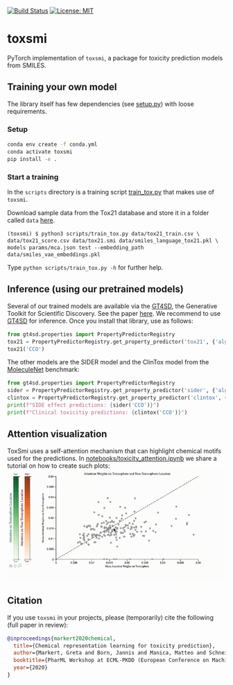 [![Build Status](https://github.com/PaccMann/toxsmi/actions/workflows/build.yml/badge.svg)](https://github.com/PaccMann/toxsmi/actions/workflows/build.yml)
[![License: MIT](https://img.shields.io/badge/License-MIT-yellow.svg)](https://opensource.org/licenses/MIT)

# toxsmi

PyTorch implementation of `toxsmi`, a package for toxicity prediction models
from SMILES.

## Training your own model

The library itself has few dependencies (see [setup.py](setup.py)) with loose requirements. 

### Setup
```sh
conda env create -f conda.yml
conda activate toxsmi
pip install -e .
```

### Start a training

In the `scripts` directory is a training script [train_tox.py](./scripts/train_tox.py) that makes use
of `toxsmi`.

Download sample data from the Tox21 database and store it in a folder called `data`
[here](https://ibm.box.com/s/kahxnlg2k2s0x3z0r5fa6y67tmfhs6or). 

```console
(toxsmi) $ python3 scripts/train_tox.py data/tox21_train.csv \
data/tox21_score.csv data/tox21.smi data/smiles_language_tox21.pkl \
models params/mca.json test --embedding_path data/smiles_vae_embeddings.pkl
```

Type `python scripts/train_tox.py -h` for further help.

## Inference (using our pretrained models)
Several of our trained models are available via the [GT4SD](https://github.com/GT4SD), the Generative Toolkit for Scientific Discovery. See the paper [here](https://arxiv.org/abs/2207.03928).
We recommend to use [GT4SD](https://github.com/GT4SD/gt4sd-core) for inference. Once you install that library, use as follows:
```py
from gt4sd.properties import PropertyPredictorRegistry
tox21 = PropertyPredictorRegistry.get_property_predictor('tox21', {'algorithm_version': 'v0'})
tox21('CCO')
```

The other models are the SIDER model and the ClinTox model from the [MoleculeNet](https://moleculenet.org/datasets-1) benchmark:
```py
from gt4sd.properties import PropertyPredictorRegistry
sider = PropertyPredictorRegistry.get_property_predictor('sider', {'algorithm_version': 'v0'})
clintox = PropertyPredictorRegistry.get_property_predictor('clintox', {'algorithm_version': 'v0'})
print(f"SIDE effect predictions: {sider('CCO')}")
print(f"Clinical toxicitiy predictions: {clintox('CCO')}")
```

## Attention visualization
ToxSmi uses a self-attention mechanism that can highlight chemical motifs used for the predictions.
In [notebooks/toxicity_attention.ipynb](notebooks/toxicity_attention.ipynb) we share a tutorial on how to create such plots:
![Attention](assets/attention.gif "toxicophore attention")


## Citation
If you use `toxsmi` in your projects, please (temporarily) cite the following (full paper in review):

```bib
@inproceedings{markert2020chemical,
  title={Chemical representation learning for toxicity prediction},
  author={Markert, Greta and Born, Jannis and Manica, Matteo and Schneider, Gisbert and Rodriguez Martinez, M},
  booktitle={PharML Workshop at ECML-PKDD (European Conference on Machine Learning and Principles and Practice of Knowledge Discovery in Databases)},
  year={2020}
}
```